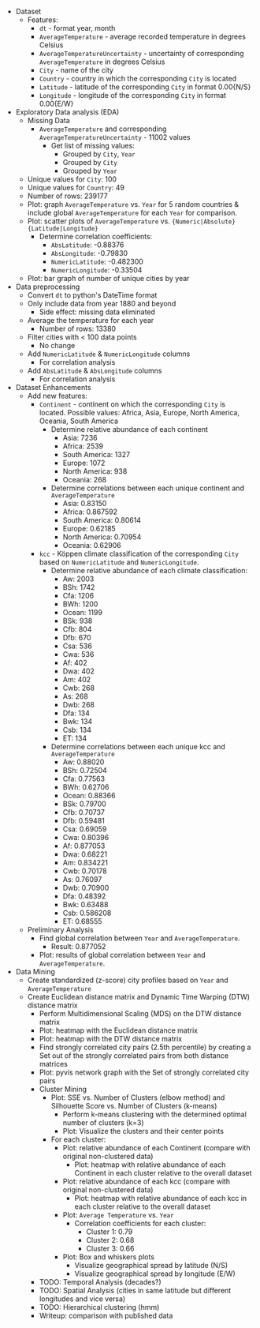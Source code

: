 * Dataset
  * Features:
    * `dt` - format year, month
    * `AverageTemperature` - average recorded temperature in degrees Celsius
    * `AverageTemperatureUncertainty` - uncertainty of corresponding `AverageTemperature` in degrees Celsius
    * `City` - name of the city
    * `Country` - country in which the corresponding `City` is located
    * `Latitude` - latitude of the corresponding `City` in format 0.00{N/S}
    * `Longitude` - longitude of the corresponding `City` in format 0.00{E/W}
* Exploratory Data analysis (EDA)
  * Missing Data
    * `AverageTemperature` and corresponding `AverageTemperatureUncertainty` - 11002 values
      * Get list of missing values:
        * Grouped by `City`, `Year`
        * Grouped by `City`
        * Grouped by `Year`
  * Unique values for `City`: 100
  * Unique values for `Country`: 49
  * Number of rows: 239177
  * Plot: graph `AverageTemperature` vs. `Year` for 5 random countries & include global `AverageTemperature` for each `Year` for comparison.
  * Plot: scatter plots of `AverageTemperature` vs. `{Numeric|Absolute} {Latitude|Longitude}`
    * Determine correlation coefficients:
      * `AbsLatitude`: -0.88376
      * `AbsLongitude`: -0.79830
      * `NumericLatitude`: -0.482300
      * `NumericLongitude`: -0.33504
  * Plot: bar graph of number of unique cities by year 
* Data preprocessing
  * Convert `dt` to python's DateTime format
  * Only include data from year 1880 and beyond
    * Side effect: missing data eliminated
  * Average the temperature for each year
    * Number of rows: 13380
  * Filter cities with < 100 data points
    * No change
  * Add `NumericLatitude` & `NumericLongitude` columns
    * For correlation analysis
  * Add `AbsLatitude` & `AbsLongitude` columns
    * For correlation analysis
* Dataset Enhancements
  * Add new features:
    * `Continent` - continent on which the corresponding `City` is located. Possible values: Africa, Asia, Europe, North America, Oceania, South America
      * Determine relative abundance of each continent
        * Asia: 7236
        * Africa: 2539
        * South America: 1327
        * Europe: 1072
        * North America: 938
        * Oceania: 268
      * Determine correlations between each unique continent and `AverageTemperature`
        * Asia: 0.83150
        * Africa: 0.867592
        * South America: 0.80614
        * Europe: 0.62185
        * North America: 0.70954
        * Oceania: 0.62906
    * `kcc` - Köppen climate classification of the corresponding `City` based on `NumericLatitude` and `NumericLongitude`.
      * Determine relative abundance of each climate classification:
        * Aw: 2003
        * BSh: 1742
        * Cfa: 1206
        * BWh: 1200
        * Ocean: 1199
        * BSk: 938
        * Cfb: 804
        * Dfb: 670
        * Csa: 536
        * Cwa: 536
        * Af: 402
        * Dwa: 402
        * Am: 402
        * Cwb: 268
        * As: 268
        * Dwb: 268
        * Dfa: 134
        * Bwk: 134
        * Csb: 134
        * ET: 134
      * Determine correlations between each unique kcc and `AverageTemperature`
        * Aw: 0.88020
        * BSh: 0.72504
        * Cfa: 0.77563
        * BWh: 0.62706
        * Ocean: 0.88366
        * BSk: 0.79700
        * Cfb: 0.70737
        * Dfb: 0.59481
        * Csa: 0.69059
        * Cwa: 0.80396
        * Af: 0.877053
        * Dwa: 0.68221
        * Am: 0.834221
        * Cwb: 0.70178
        * As: 0.76097
        * Dwb: 0.70900
        * Dfa: 0.48392
        * Bwk: 0.63488
        * Csb: 0.586208
        * ET: 0.68555
  * Preliminary Analysis
    * Find global correlation between `Year` and `AverageTemperature`.
      * Result: 0.877052
    * Plot: results of global correlation between `Year` and `AverageTemperature`.
* Data Mining
  * Create standardized (z-score) city profiles based on `Year` and `AverageTemperature`
  * Create Euclidean distance matrix and Dynamic Time Warping (DTW) distance matrix
    * Perform Multidimensional Scaling (MDS) on the DTW distance matrix
    * Plot: heatmap with the Euclidean distance matrix
    * Plot: heatmap with the DTW distance matrix
    * Find strongly correlated city pairs (2.5th percentile) by creating a Set out of the strongly correlated pairs from both distance matrices
    * Plot: pyvis network graph with the Set of strongly correlated city pairs
    * Cluster Mining
      * Plot: SSE vs. Number of Clusters (elbow method) and Silhouette Score vs. Number of Clusters (k-means)
        * Perform k-means clustering with the determined optimal number of clusters (k=3)
        * Plot: Visualize the clusters and their center points
      * For each cluster:
        * Plot: relative abundance of each Continent (compare with original non-clustered data)
          * Plot: heatmap with relative abundance of each Continent in each cluster relative to the overall dataset
        * Plot: relative abundance of each kcc (compare with original non-clustered data)
          * Plot: heatmap with relative abundance of each kcc in each cluster relative to the overall dataset
        * Plot: `Average Temperature` vs. `Year`
          * Correlation coefficients for each cluster:
            * Cluster 1: 0.79
            * Cluster 2: 0.68
            * Cluster 3: 0.66
        * Plot: Box and whiskers plots
          * Visualize geographical spread by latitude (N/S)
          * Visualize geographical spread by longitude (E/W)
    * TODO: Temporal Analysis (decades?)
    * TODO: Spatial Analysis (cities in same latitude but different longitudes and vice versa)
    * TODO: Hierarchical clustering (hmm)
    * Writeup: comparison with published data